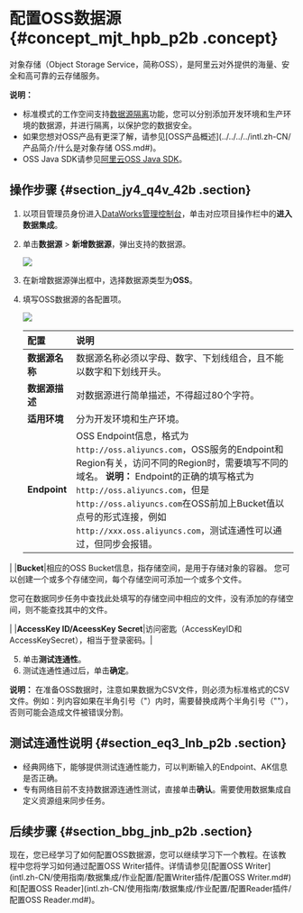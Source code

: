 # 配置OSS数据源 {#concept_mjt_hpb_p2b .concept}

对象存储（Object Storage Service，简称OSS），是阿里云对外提供的海量、安全和高可靠的云存储服务。

**说明：** 

-   标准模式的工作空间支持[数据源隔离](intl.zh-CN/使用指南/数据集成/数据源配置/数据源隔离.md#)功能，您可以分别添加开发环境和生产环境的数据源，并进行隔离，以保护您的数据安全。
-   如果您想对OSS产品有更深了解，请参见[OSS产品概述](../../../../intl.zh-CN/产品简介/什么是对象存储 OSS.md#)。
-   OSS Java SDK请参见[阿里云OSS Java SDK](http://oss.aliyuncs.com/aliyun_portal_storage/help/oss/OSS_Java_SDK_Dev_Guide_20141113.pdf)。

## 操作步骤 {#section_jy4_q4v_42b .section}

1.  以项目管理员身份进入[DataWorks管理控制台](https://workbench.data.aliyun.com/console)，单击对应项目操作栏中的**进入数据集成**。
2.  单击**数据源** \> **新增数据源**，弹出支持的数据源。

    ![](http://static-aliyun-doc.oss-cn-hangzhou.aliyuncs.com/assets/img/16209/15603044277559_zh-CN.png)

3.  在新增数据源弹出框中，选择数据源类型为**OSS**。
4.  填写OSS数据源的各配置项。

    ![](http://static-aliyun-doc.oss-cn-hangzhou.aliyuncs.com/assets/img/16209/15603044277560_zh-CN.png)

    |配置|说明|
    |:-|:-|
    |**数据源名称**|数据源名称必须以字母、数字、下划线组合，且不能以数字和下划线开头。|
    |**数据源描述**|对数据源进行简单描述，不得超过80个字符。|
    |**适用环境**|分为开发环境和生产环境。|
    |**Endpoint**|OSS Endpoint信息，格式为`http://oss.aliyuncs.com`，OSS服务的Endpoint和Region有关，访问不同的Region时，需要填写不同的域名。 **说明：** Endpoint的正确的填写格式为`http://oss.aliyuncs.com`，但是`http://oss.aliyuncs.com`在OSS前加上Bucket值以点号的形式连接，例如`http://xxx.oss.aliyuncs.com`，测试连通性可以通过，但同步会报错。

 |
    |**Bucket**|相应的OSS Bucket信息，指存储空间，是用于存储对象的容器。 您可以创建一个或多个存储空间，每个存储空间可添加一个或多个文件。

 您可在数据同步任务中查找此处填写的存储空间中相应的文件，没有添加的存储空间，则不能查找其中的文件。

 |
    |**AccessKey ID/AceessKey Secret**|访问密匙（AccessKeyID和AccessKeySecret），相当于登录密码。|

5.  单击**测试连通性**。
6.  测试连通性通过后，单击**确定**。

**说明：** 在准备OSS数据时，注意如果数据为CSV文件，则必须为标准格式的CSV文件。例如：列内容如果在半角引号（"）内时，需要替换成两个半角引号（""），否则可能会造成文件被错误分割。

## 测试连通性说明 {#section_eq3_lnb_p2b .section}

-   经典网络下，能够提供测试连通性能力，可以判断输入的Endpoint、AK信息是否正确。
-   专有网络目前不支持数据源连通性测试，直接单击**确认**。需要使用数据集成自定义资源组来同步任务。

## 后续步骤 {#section_bbg_jnb_p2b .section}

现在，您已经学习了如何配置OSS数据源，您可以继续学习下一个教程。在该教程中您将学习如何通过配置OSS Writer插件。详情请参见[配置OSS Writer](intl.zh-CN/使用指南/数据集成/作业配置/配置Writer插件/配置OSS Writer.md#)和[配置OSS Reader](intl.zh-CN/使用指南/数据集成/作业配置/配置Reader插件/配置OSS Reader.md#)。

